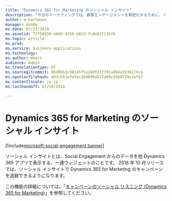 ```yaml
---
title: "Dynamics 365 for Marketing のソーシャル インサイト"
description: "今日のマーケティングでは、顧客エンゲージメントを緊密化するために、ソーシャル メディアからのシグナルを活用することが不可欠です。"
author: m-hartmann
manager: AnnBe
ms.date: 07/22/2018
ms.assetid: 77f58950-eb60-4556-b62d-7cde63f11b7d
ms.topic: article
ms.prod: 
ms.service: business-applications
ms.technology: 
ms.author: mhart
audience: Admin
ms.translationtype: HT
ms.sourcegitcommit: 0b40bb3c98145f5a260f412701a884a5936174ce
ms.openlocfilehash: eb3cb51efe5ec369699a57fa60cd5b9739a1ef47
ms.contentlocale: ja-jp
ms.lasthandoff: 07/18/2018

---
```

#  <a name="social-insights-in-dynamics-365-for-marketing"></a>Dynamics 365 for Marketing のソーシャル インサイト

[!include[microsoft-social-engagement banner](../includes/microsoft-social-engagement.md)]
 


ソーシャル インサイトとは、Social Engagement からのデータを他 Dynamics 365 アプリで表示する、一連ウィジェットのことです。 2018 年 10 月リリースでは、ソーシャル インサイトで Dynamics 365 for Marketing のキャンペーンを追跡できるようになります。

この機能の詳細については、「[キャンペーンのソーシャル リスニング (Dynamics 365 for Marketing)](../dynamics365-marketing/marketing/social-listening-campaigns.md)」を参照してください。
